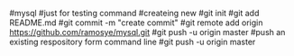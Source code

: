 #mysql
#just for testing command
#createing new
#git init
#git add README.md
#git commit -m "create commit"
#git remote add origin https://github.com/ramosye/mysql.git
#git push -u origin master
#push an existing respository form command line
#git push -u origin master
#
